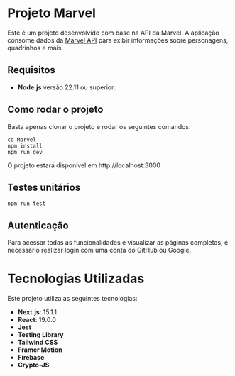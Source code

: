 # Projeto Marvel

Este é um projeto desenvolvido com base na API da Marvel. A aplicação consome dados da [Marvel API](https://developer.marvel.com/docs) para exibir informações sobre personagens, quadrinhos e mais.

## Requisitos

- **Node.js** versão 22.11 ou superior.

## Como rodar o projeto

Basta apenas clonar o projeto e rodar os seguintes comandos:



```
cd Marvel
npm install
npm run dev
```

O projeto estará disponível em http://localhost:3000

## Testes unitários
```
npm run test
```
## Autenticação
Para acessar todas as funcionalidades e visualizar as páginas completas, é necessário realizar login com uma conta do GitHub ou Google.

# Tecnologias Utilizadas

Este projeto utiliza as seguintes tecnologias:

- **Next.js**: 15.1.1
- **React**: 19.0.0
- **Jest**
- **Testing Library**
- **Tailwind CSS**
- **Framer Motion**
- **Firebase**
- **Crypto-JS**
